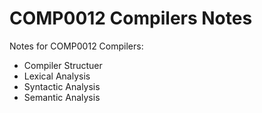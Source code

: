 # COMP0012 Compilers Notes
Notes for COMP0012 Compilers:
- Compiler Structuer
- Lexical Analysis
- Syntactic Analysis
- Semantic Analysis
